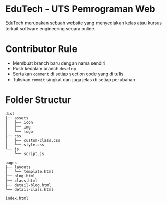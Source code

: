 # EduTech - UTS Pemrograman Web
EduTech merupakan sebuah website yang menyediakan kelas atau kursus terkait software engineering secara online.

# Contributor Rule
- Membuat branch baru dengan nama sendiri
- Push kedalam branch `develop`
- Sertakan `comment` di setiap section code yang di tulis
- Tuliskan `commit` singkat dan juga jelas di setiap perubahan

# Folder Structur
```
dist
├── assets
│   ├── icon
│   ├── img
│   └── logo
├── css
│   ├── custom-class.css
│   └── style.css
└── js
    └── script.js
          
pages
├── layouts
│   └── template.html
├── blog.html
├── class.html
├── detail-blog.html
└── detail-class.html

index.html

```

